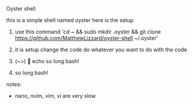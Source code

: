 Oyster shell

this is a simple shell named oyster here is the setup

1. use this command 'cd ~ && sudo mkdir .oyster && git clone https://github.com/MatthewLizzard/oyster-shell ~/.oyster'
2. it is setup change the code do whatever you want to do with the code

3. (~>) 🫧 echo so long bash!
4. so long bash!

notes:

- nano, nvim, vim, vi are very slow
